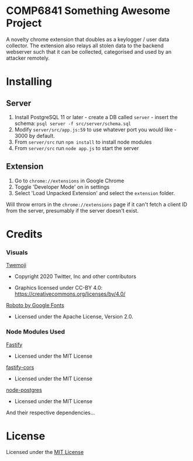 # COMP6841 Something Awesome Project

A novelty chrome extension that doubles as a keylogger / user data collector. The extension also relays all stolen data to the backend webserver such that it can be collected, categorised and used by an attacker remotely.

# Installing

## Server
1. Install PostgreSQL 11 or later - create a DB called `server` - insert the schema: `psql server -f src/server/schema.sql`
2. Modify `server/src/app.js:59` to use whatever port you would like - 3000 by default.
3. From `server/src` run `npm install` to install node modules
4. From `server/src` run `node app.js` to start the server

## Extension
1. Go to `chrome://extensions` in Google Chrome
2. Toggle 'Developer Mode' on in settings
3. Select 'Load Unpacked Extension' and select the `extension` folder.

Will throw errors in the `chrome://extensions` page if it can't fetch a client ID from the server, presumably if the server doesn't exist.

# Credits

### **Visuals**

[Twemoji](https://twemoji.twitter.com/)
- Copyright 2020 Twitter, Inc and other contributors

- Graphics licensed under CC-BY 4.0: https://creativecommons.org/licenses/by/4.0/

[Roboto by Google Fonts](https://fonts.google.com/specimen/Roboto#license)
- Licensed under the Apache License, Version 2.0.

### **Node Modules Used** 

[Fastify](https://github.com/fastify/fastify)
- Licensed under the MIT License

[fastify-cors](https://github.com/fastify/fastify-cors)
- Licensed under the MIT License

[node-postgres](https://github.com/brianc/node-postgres)
- Licensed under the MIT License

And their respective dependencies...

# License

Licensed under the [MIT License](https://github.com/ethanndickson/something-awesome/blob/master/LICENSE) 